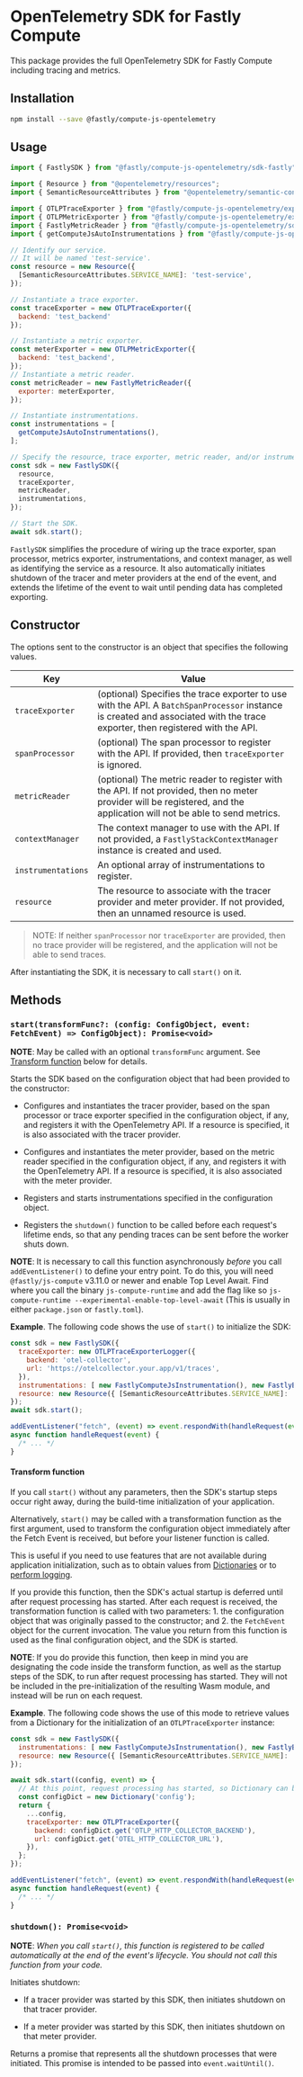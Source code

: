 # OpenTelemetry SDK for Fastly Compute

This package provides the full OpenTelemetry SDK for Fastly Compute including tracing and metrics.

## Installation

```bash
npm install --save @fastly/compute-js-opentelemetry
```

## Usage

```javascript
import { FastlySDK } from "@fastly/compute-js-opentelemetry/sdk-fastly";

import { Resource } from "@opentelemetry/resources";
import { SemanticResourceAttributes } from "@opentelemetry/semantic-conventions";

import { OTLPTraceExporter } from "@fastly/compute-js-opentelemetry/exporter-trace-otlp-fastly-backend";
import { OTLPMetricExporter } from "@fastly/compute-js-opentelemetry/exporter-metrics-otlp-fastly-backend";
import { FastlyMetricReader } from "@fastly/compute-js-opentelemetry/sdk-metrics-fastly";
import { getComputeJsAutoInstrumentations } from "@fastly/compute-js-opentelemetry/auto-instrumentations-compute-js";

// Identify our service.
// It will be named 'test-service'.
const resource = new Resource({
  [SemanticResourceAttributes.SERVICE_NAME]: 'test-service',
});

// Instantiate a trace exporter.
const traceExporter = new OTLPTraceExporter({
  backend: 'test_backend'
});

// Instantiate a metric exporter.
const meterExporter = new OTLPMetricExporter({
  backend: 'test_backend',
});
// Instantiate a metric reader.
const metricReader = new FastlyMetricReader({
  exporter: meterExporter,
});

// Instantiate instrumentations.
const instrumentations = [
  getComputeJsAutoInstrumentations(),
];

// Specify the resource, trace exporter, metric reader, and/or instrumentations when instantiating the SDK
const sdk = new FastlySDK({
  resource,
  traceExporter,
  metricReader,
  instrumentations,
});

// Start the SDK.
await sdk.start();
```

`FastlySDK` simplifies the procedure of wiring up the trace exporter, span processor,
metrics exporter, instrumentations, and context manager, as well as identifying the service as a resource.
It also automatically initiates shutdown of the tracer and meter providers at the
end of the event, and extends the lifetime of the event to wait until pending data has completed
exporting.

## Constructor

The options sent to the constructor is an object that specifies the following values.

| Key                | Value                                                                                                                                                                         |
|--------------------|-------------------------------------------------------------------------------------------------------------------------------------------------------------------------------|
| `traceExporter`    | (optional) Specifies the trace exporter to use with the API. A `BatchSpanProcessor` instance is created and associated with the trace exporter, then registered with the API. |
| `spanProcessor`    | (optional) The span processor to register with the API. If provided, then `traceExporter` is ignored.                                                                         |
| `metricReader`     | (optional) The metric reader to register with the API. If not provided, then no meter provider will be registered, and the application will not be able to send metrics.      |
| `contextManager`   | The context manager to use with the API. If not provided, a `FastlyStackContextManager` instance is created and used.                                                         | 
| `instrumentations` | An optional array of instrumentations to register.                                                                                                                            |
| `resource`         | The resource to associate with the tracer provider and meter provider. If not provided, then an unnamed resource is used.                                                     |

> NOTE: If neither `spanProcessor` nor `traceExporter` are provided, then no trace provider will be registered, and the application will not be able to send traces.

After instantiating the SDK, it is necessary to call `start()` on it.

## Methods

### `start(transformFunc?: (config: ConfigObject, event: FetchEvent) => ConfigObject): Promise<void>`

**NOTE**: May be called with an optional `transformFunc` argument. See [Transform function](#transform-function) below for details.

Starts the SDK based on the configuration object that had been provided to the constructor:

* Configures and instantiates the tracer provider, based on the span processor or trace exporter specified in 
the configuration object, if any, and registers it with the OpenTelemetry API. If a resource is specified, it is
also associated with the tracer provider.

* Configures and instantiates the meter provider, based on the metric reader specified in the configuration object,
if any, and registers it with the OpenTelemetry API. If a resource is specified, it is also associated with the meter
provider.

* Registers and starts instrumentations specified in the configuration object.

* Registers the `shutdown()` function to be called before each request's lifetime ends, so that any pending traces
can be sent before the worker shuts down.

**NOTE**: It is necessary to call this function asynchronously _before_ you call `addEventListener()` to define your
entry point. To do this, you will need `@fastly/js-compute` v3.11.0 or newer and enable Top Level Await.
Find where you call the binary `js-compute-runtime` and add the flag like so `js-compute-runtime --experimental-enable-top-level-await`
(This is usually in either `package.json` or `fastly.toml`).

**Example**. The following code shows the use of `start()` to initialize the SDK:

```javascript
const sdk = new FastlySDK({
  traceExporter: new OTLPTraceExporterLogger({
    backend: 'otel-collector',
    url: 'https://otelcollector.your.app/v1/traces',
  }),
  instrumentations: [ new FastlyComputeJsInstrumentation(), new FastlyBackendFetchInstrumentation(), ],
  resource: new Resource({ [SemanticResourceAttributes.SERVICE_NAME]: 'example-service', }),
});
await sdk.start();

addEventListener("fetch", (event) => event.respondWith(handleRequest(event)));
async function handleRequest(event) {
  /* ... */
}
```

#### Transform function

If you call `start()` without any parameters, then the SDK's startup steps occur right away,
during the build-time initialization of your application.

Alternatively, `start()` may be called with a transformation function as the first argument,
used to transform the configuration object immediately after the Fetch Event is received,
but before your listener function is called.

This is useful if you need to use features that are not available during application initialization,
such as to obtain values from [Dictionaries](https://developer.fastly.com/learning/compute/javascript/#using-edge-dictionaries)
or to [perform logging](https://developer.fastly.com/learning/compute/javascript/#logging).

If you provide this function, then the SDK's actual startup is deferred until after request processing
has started. After each request is received, the transformation function is called with two
parameters: 1. the configuration object that was originally passed to the constructor; and 2. the
`FetchEvent` object for the current invocation. The value you return from this function is used as the
final configuration object, and the SDK is started.

**NOTE**: If you do provide this function, then keep in mind you are designating the code inside
the transform function, as well as the startup steps of the SDK, to run after request processing has started.
They will not be included in the pre-initialization of the resulting Wasm module, and instead will be
run on each request.

**Example**. The following code shows the use of this mode to retrieve values from a Dictionary for the initialization
of an `OTLPTraceExporter` instance:

```javascript
const sdk = new FastlySDK({
  instrumentations: [ new FastlyComputeJsInstrumentation(), new FastlyBackendFetchInstrumentation(), ],
  resource: new Resource({ [SemanticResourceAttributes.SERVICE_NAME]: 'example-service', }),
});

await sdk.start((config, event) => {
  // At this point, request processing has started, so Dictionary can be used.
  const configDict = new Dictionary('config');
  return {
    ...config,
    traceExporter: new OTLPTraceExporter({
      backend: configDict.get('OTLP_HTTP_COLLECTOR_BACKEND'),
      url: configDict.get('OTEL_HTTP_COLLECTOR_URL'),
    }),
  };
});

addEventListener("fetch", (event) => event.respondWith(handleRequest(event)));
async function handleRequest(event) {
  /* ... */
}
```

### `shutdown(): Promise<void>`

**NOTE**: _When you call `start()`, this function is registered to be called automatically at the end of the
event's lifecycle. You should not call this function from your code._

Initiates shutdown:

* If a tracer provider was started by this SDK, then initiates shutdown on that tracer provider.

* If a meter provider was started by this SDK, then initiates shutdown on that meter provider. 

Returns a promise that represents all the shutdown processes that were initiated.
This promise is intended to be passed into `event.waitUntil()`. 
